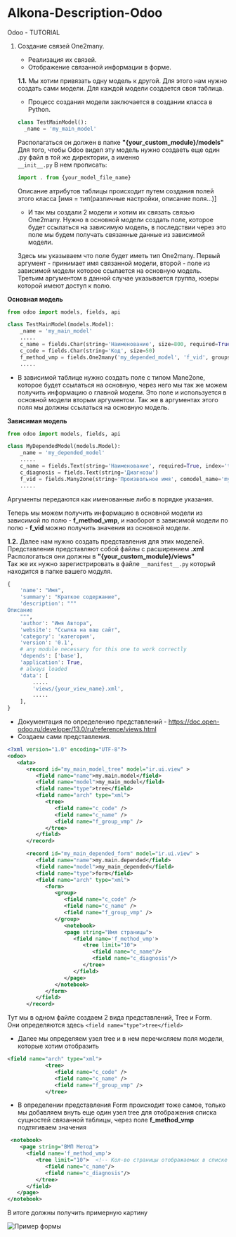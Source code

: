 # Alkona-Description-Odoo
Odoo - TUTORIAL
1. Создание связей One2many.
   - Реализация их связей.
   - Отображение связанной информации в форме.
        
   **1.1.** Мы хотим привязать одну модель к другой. Для этого нам нужно создать сами модели. Для каждой модели создается своя таблица.
     - Процесс создания модели заключается в создании класса в Python.
     ```python
     class TestMainModel():
       _name = 'my_main_model'
     ```   
     Располагаться он должен в папке **"{your_custom_module}/models"**    
        Для того, чтобы Odoo видел эту модель нужно создаеть еще один .py файл в той же директории, а именно   
       ```
       __init__.py
       ```
     В нем прописать:   
   ```python
   import . from {your_model_file_name}
   ```
     Описание атрибутов таблицы происходит путем создания полей этого класса [имя = тип(различные настройки, описание поля...)]
     
     - И так мы создали 2 модели и хотим их связать связью One2many.
     Нужно в основной модели создать поле, которое будет ссылаться на зависимую модель, в последствии через это поле мы будем получать связанные данные из зависимой модели.
 
    Здесь мы указываем что поле будет иметь тип One2many.     Первый аргумент - принимает имя связанной модели, второй - поле из зависимой модели которое ссылается на основную модель. Третьим аргументом в данной случае указывается группа, юзеры которой имеют доступ к полю.

**Основная модель**
```python
from odoo import models, fields, api

class TestMainModel(models.Model):
    _name = 'my_main_model'
    .....
    c_name = fields.Char(string='Наименование', size=800, required=True, index='trigram')
    c_code = fields.Char(string='Код', size=50)
    f_method_vmp = fields.One2many('my_depended_model', 'f_vid', groups='tfoms-base.group_tfoms_user')
    .....
```
  - В зависимой таблице нужно создать поле с типом Mane2one, которое будет ссылаться на основную, через него мы так же можем получить информацию о главной модели.
  Это поле и используется в основной модели вторым аргументом.
  Так же в аргументах этого поля мы должны ссылаться на основную модель.    

**Зависимая модель**
```python
from odoo import models, fields, api

class MyDependedModel(models.Model):
    _name = 'my_depended_model'
    .....
    c_name = fields.Text(string='Наименование', required=True, index='trigram')
    c_diagnosis = fields.Text(string='Диагнозы')
    f_vid = fields.Many2one(string='Произвольное имя', comodel_name='my_main_model', ondelete='restrict', index='btree')
    .....
```
Аргументы передаются как именованные либо в порядке указания.

Теперь мы можем получить информацию в основной модели из зависимой по полю - **f_method_vmp**, и наоборот в зависимой модели по полю - **f_vid** можно получить значения из основной модели.

**1.2.**  Далее нам нужно создать представления для этих моделей.
Представления представляют собой файлы с расширением **.xml**
Распологаться они должны в **"{your_custom_module}/views"**    
Так же их нужно зарегистрировать в файле ```__manifest__.py``` который находится в папке вашего модуля.

```python
{
    'name': "Имя",
    'summary': "Краткое содержание",
    'description': """
Описание
    """,
    'author': "Имя Автора",
    'website': "Ссылка на ваш сайт",
    'category': 'категория',
    'version': '0.1',
    # any module necessary for this one to work correctly
    'depends': ['base'],
    'application': True,
    # always loaded
    'data': [
        .....
        'views/{your_view_name}.xml',
        .....
    ],
}
```
- Документация по определению представлений - https://doc.open-odoo.ru/developer/13.0/ru/reference/views.html
- Создаем сами представления.    
```xml
<?xml version="1.0" encoding="UTF-8"?>
<odoo>
   <data>      
      <record id="my_main_model_tree" model="ir.ui.view" >
         <field name="name">my.main.model</field>
         <field name="model">my_main_model</field>
         <field name="type">tree</field>
         <field name="arch" type="xml">
            <tree>
               <field name="c_code" />
               <field name="c_name" />
               <field name="f_group_vmp" />                
            </tree>               
         </field>
      </record>

      <record id="my_main_depended_form" model="ir.ui.view" >
         <field name="name">my.main.depended</field>
         <field name="model">my_main_depended</field>
         <field name="type">form</field>
         <field name="arch" type="xml">
            <form>               
               <group>
                  <field name="c_code" />
                  <field name="c_name" />
                  <field name="f_group_vmp" />
               </group>
                  <notebook>             
                  <page string="Имя страницы">                     
                     <field name='f_method_vmp'>                     
                        <tree limit="10">
                           <field name="c_name"/>
                           <field name="c_diagnosis"/>
                        </tree>
                     </field>              
                  </page>
               </notebook>                                        
            </form>
         </field>
      </record>
```
Тут мы в одном файле создаем 2 вида представлений, Tree и Form.   
Они определяются здесь ```<field name="type">tree</field>```   
- Далее мы определяем узел tree и в нем перечисляем поля модели, которые хотим отобразить
```xml
<field name="arch" type="xml">
            <tree>
               <field name="c_code" />
               <field name="c_name" />
               <field name="f_group_vmp" />                
            </tree>
```
- В определении представления Form происходит тоже самое, только мы добавляем внуть еще один узел tree для отображения списка сущностей связанной таблицы, через поле **f_method_vmp** подтягиваем значения
```xml
 <notebook>             
    <page string="ВМП Метод">                     
      <field name='f_method_vmp'>                     
         <tree limit="10">  <!-- Кол-во страницы отображаемых в списке на одной странице -->
            <field name="c_name"/>
            <field name="c_diagnosis"/>
         </tree>
      </field>
   </page>
</notebook>
```
В итоге должны получить примерную картину

![Пример формы](https://github.com/max-yakovlev/Alkona-Description-Odoo/assets/165757267/69d39e52-f6e4-4e36-9e5f-87fe528b4966)
